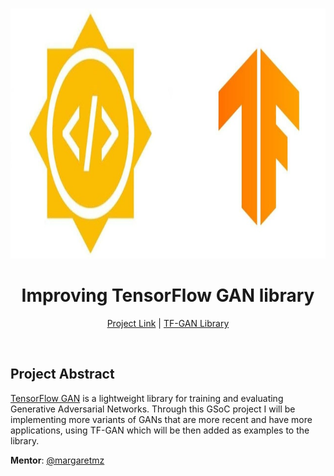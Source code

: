 <br />
<p align="center">
  <a href="https://summerofcode.withgoogle.com/projects/#4563139045097472">
    <img src="images/readme.jpg" alt="Logo" width="600" height="400">
  </a>
  <h1 align="center">Improving TensorFlow GAN library</h1>
</p>
<p align="center">
  <a href="https://summerofcode.withgoogle.com/projects/#4563139045097472">Project Link</a> |
  <a href="https://github.com/tensorflow/gan">TF-GAN Library</a>
</p>
<br>

## Project Abstract

[TensorFlow GAN](https://github.com/tensorflow/gan) is a lightweight library for training and evaluating Generative Adversarial Networks. Through this GSoC project I will be implementing more variants of GANs that are more recent and have more applications, using TF-GAN which will be then added as examples to the library.


**Mentor**: [@margaretmz](https://github.com/margaretmz)
